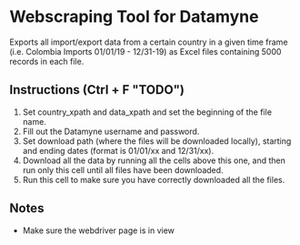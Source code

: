# Webscraping Tool for Datamyne

Exports all import/export data from a certain country in a given time frame (i.e. Colombia Imports 01/01/19 - 12/31-19) as Excel files containing 5000 records in each file. 

## Instructions (Ctrl + F "TODO")
1. Set country_xpath and data_xpath and set the beginning of the file name.  
2. Fill out the Datamyne username and password.  
3. Set download path (where the files will be downloaded locally), starting and ending dates (format is 01/01/xx and 12/31/xx).
4. Download all the data by running all the cells above this one, and then run only this cell until all files have been downloaded.  
5. Run this cell to make sure you have correctly downloaded all the files.

## Notes
- Make sure the webdriver page is in view
